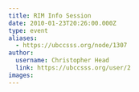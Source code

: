 ```yaml
---
title: RIM Info Session 
date: 2010-01-23T20:26:00.000Z
type: event
aliases:
  - https://ubccsss.org/node/1307
author:
  username: Christopher Head
  link: https://ubccsss.org/user/2
images:
---
```


